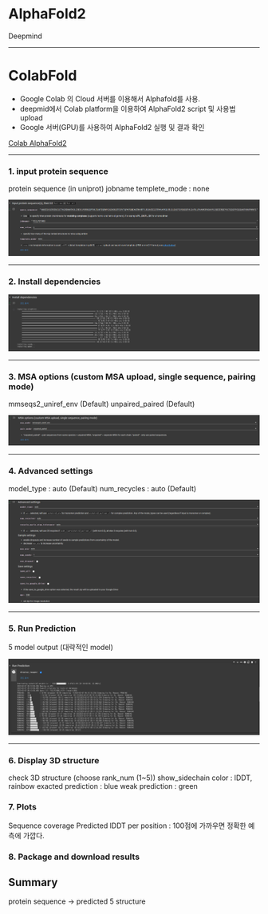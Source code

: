 # AlphaFold2
Deepmind


---


# ColabFold

- Google Colab 의 Cloud 서버를 이용해서 Alphafold를 사용.
- deepmid에서 Colab platform을 이용하여 AlphaFold2 script 및 사용법 upload
- Google 서버(GPU)를 사용하여 AlphaFold2 실행 및 결과 확인

[Colab AlphaFold2](https://colab.research.google.com/github/sokrypton/ColabFold/blob/main/AlphaFold2.ipynb#scrollTo=kOblAo-xetgx)

---

### 1. input protein sequence
protein sequence (in uniprot)
jobname
templete_mode : none

![jpg](./IMG/Input_protein_sequence.png)

---

### 2. Install dependencies

![jpg](./IMG/Install%20dependencies.png)

---

### 3. MSA options (custom MSA upload, single sequence, pairing mode)
mmseqs2_uniref_env (Default)
unpaired_paired (Default)

![jpg](./IMG/MSA_options.png)

---
### 4. Advanced settings
model_type : auto (Default)
num_recycles : auto (Default)

![jpg](./IMG/Advances_setting.png)

---

### 5. Run Prediction
5 model output (대략적인 model)

![jpg](./IMG/Run_Prediction.png)

---

### 6. Display 3D structure
check 3D structure (choose rank_num (1~5))
show_sidechain
color : lDDT, rainbow
exacted prediction : blue
weak prediction : green
### 7. Plots
Sequence coverage
Predicted lDDT per position : 100점에 가까우면 정확한 예측에 가깝다.
### 8. Package and download results


## Summary
protein sequence -> predicted 5 structure